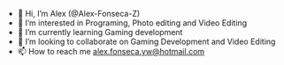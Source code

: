 - 👋 Hi, I’m Alex (@Alex-Fonseca-Z)
- 👀 I’m interested in Programing, Photo editing and Video Editing
- 🌱 I’m currently learning Gaming development
- 💞️ I’m looking to collaborate on Gaming Development and Video Editing
- 📫 How to reach me alex.fonseca.yw@hotmail.com

<!---
Alex-Fonseca-Z/Alex-Fonseca-Z is a ✨ special ✨ repository because its `README.md` (this file) appears on your GitHub profile.
You can click the Preview link to take a look at your changes.
--->
